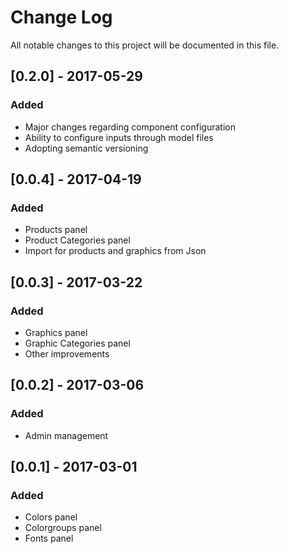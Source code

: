 # Change Log
All notable changes to this project will be documented in this file.

## [0.2.0] - 2017-05-29
### Added
- Major changes regarding component configuration
- Ability to configure inputs through model files
- Adopting semantic versioning

## [0.0.4] - 2017-04-19
### Added
- Products panel
- Product Categories panel
- Import for products and graphics from Json

## [0.0.3] - 2017-03-22
### Added
- Graphics panel
- Graphic Categories panel
- Other improvements

## [0.0.2] - 2017-03-06
### Added
- Admin management

## [0.0.1] - 2017-03-01
### Added
- Colors panel
- Colorgroups panel
- Fonts panel
